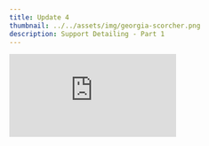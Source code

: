 ```yaml
---
title: Update 4
thumbnail: ../../assets/img/georgia-scorcher.png
description: Support Detailing - Part 1
---
```

<div class="embed-wrapper"><iframe src="https://www.youtube.com/embed/DEh50tiQ3NY?si=UBbXNLagfezb3a22" title="YouTube video player" frameborder="0" allow="accelerometer; autoplay; clipboard-write; encrypted-media; gyroscope; picture-in-picture; web-share" referrerpolicy="strict-origin-when-cross-origin" allowfullscreen></iframe></div>
